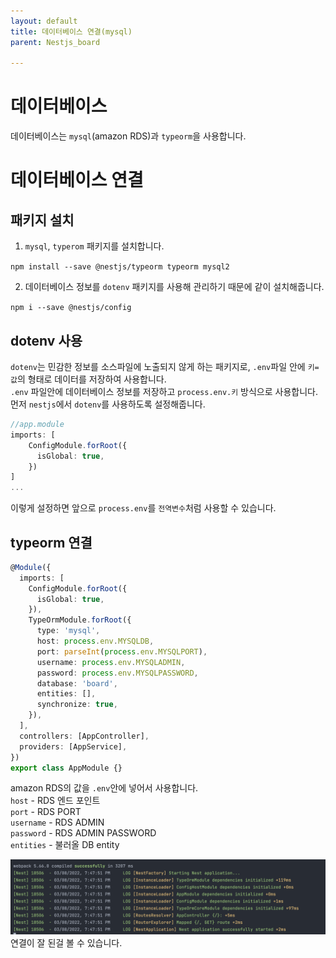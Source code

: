 ```yaml
---
layout: default
title: 데이터베이스 연결(mysql)
parent: Nestjs_board

---
```


# __데이터베이스__
데이터베이스는 `mysql`(amazon RDS)과 `typeorm`을 사용합니다.

# __데이터베이스 연결__
## 패키지 설치
1. `mysql`, `typerom` 패키지를 설치합니다.

`npm install --save @nestjs/typeorm typeorm mysql2`  

2. 데이터베이스 정보를 `dotenv` 패키지를 사용해 관리하기 때문에 같이 설치해줍니다.

`npm i --save @nestjs/config`

## dotenv 사용
`dotenv`는 민감한 정보를 소스파일에 노출되지 않게 하는 패키지로, `.env`파일 안에 `키=값`의 형태로 데이터를 저장하여 사용합니다.  
`.env` 파일안에 데이터베이스 정보를 저장하고 `process.env.키` 방식으로 사용합니다.  
먼저 `nestjs`에서 `dotenv`를 사용하도록 설정해줍니다.
```typescript
//app.module
imports: [
    ConfigModule.forRoot({
      isGlobal: true,
    })
]
...
```
이렇게 설정하면 앞으로 `process.env`를 `전역변수`처럼 사용할 수 있습니다.  

## typeorm 연결
```typescript
@Module({
  imports: [
    ConfigModule.forRoot({
      isGlobal: true,
    }),
    TypeOrmModule.forRoot({
      type: 'mysql',
      host: process.env.MYSQLDB,
      port: parseInt(process.env.MYSQLPORT),
      username: process.env.MYSQLADMIN,
      password: process.env.MYSQLPASSWORD,
      database: 'board',
      entities: [],
      synchronize: true,
    }),
  ],
  controllers: [AppController],
  providers: [AppService],
})
export class AppModule {}
```  
amazon RDS의 값을 `.env`안에 넣어서 사용합니다.  
`host` - RDS 엔드 포인트  
`port` - RDS PORT  
`username` - RDS ADMIN  
`password` - RDS ADMIN PASSWORD  
`entities` - 불러올 DB entity

![db image](/docs/nestjs_board/images/connect_DB_1.png)
연결이 잘 된걸 볼 수 있습니다.